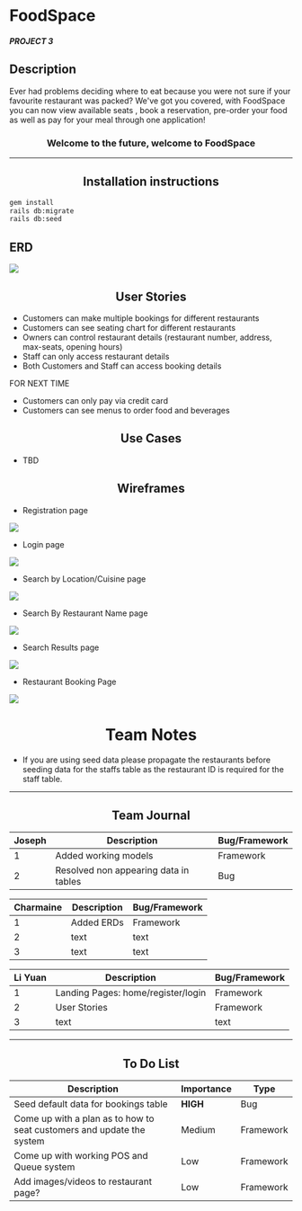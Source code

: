 
# FoodSpace
##### PROJECT 3

## Description
 Ever had problems deciding where to eat because you were not sure if your favourite restaurant was packed? We've got you covered, with FoodSpace you can now view available seats , book a reservation, pre-order your food as well as pay for your meal through one application!

 ### <center> Welcome to the future, welcome to FoodSpace

_____
## <center>Installation instructions

```sh
gem install
rails db:migrate
rails db:seed
```

## ERD
![](/public/images/ERD.png)
## <center>User Stories

* Customers can make multiple bookings for different restaurants
* Customers can see seating chart for different restaurants
* Owners can control restaurant details (restaurant number, address, max-seats, opening hours)
* Staff can only access restaurant details
* Both Customers and Staff can access booking details

FOR NEXT TIME
* Customers can only pay via credit card
* Customers can see menus to order food and beverages

## <center> Use Cases

* TBD

## <center> Wireframes

* Registration page

![](/public/images/wireframe1.jpeg)

* Login page

![](/public/images/wireframe2.jpeg)

* Search by Location/Cuisine page

![](/public/images/wireframe3.jpeg)

* Search By Restaurant Name page

![](/public/images/wireframe4.jpeg)

* Search Results page

![](/public/images/wireframe5.jpeg)

* Restaurant Booking Page

![](/public/images/wireframe6.jpeg)

# <center>Team Notes</center>
* If you are using seed data please propagate the restaurants before seeding data for the staffs table as the restaurant ID is required for the staff table.
___
## <center>Team Journal</center>
Joseph | Description | Bug/Framework
------ | --- | ---
1| Added working models | Framework
2| Resolved non appearing data in tables | Bug

Charmaine | Description | Bug/Framework
------ | --- | ---
1| Added ERDs | Framework
2| text | text
3| text | text

Li Yuan | Description | Bug/Framework
------ | --- | ---
1| Landing Pages: home/register/login | Framework
2| User Stories| Framework
3| text | text
___
## <center> To Do List

Description    | Importance | Type
-------- | --- | ---
Seed default data for bookings table | **HIGH** | Bug
Come up with a plan as to how to seat customers and update the system   | Medium | Framework
Come up with working POS and Queue system | Low | Framework
Add images/videos to restaurant page? | Low | Framework
